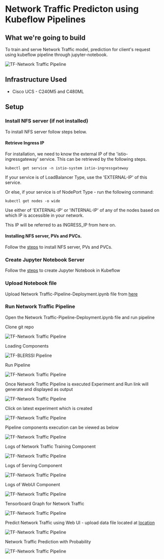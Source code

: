 # Network Traffic Predicton using Kubeflow Pipelines

## What we're going to build

To train and serve Network Traffic model, prediction for client's request using kubeflow pipeline through jupyter-notebook.

![TF-Network Traffic Pipeline](pictures/0-network-graph.PNG)

## Infrastructure Used

* Cisco UCS - C240M5 and C480ML


## Setup

### Install NFS server (if not installed)

To install NFS server follow steps below.

#### Retrieve Ingress IP


For installation, we need to know the external IP of the 'istio-ingressgateway' service. This can be retrieved by the following steps.

```
kubectl get service -n istio-system istio-ingressgateway
```

If your service is of LoadBalancer Type, use the 'EXTERNAL-IP' of this service.  

Or else, if your service is of NodePort Type - run the following command:  

```
kubectl get nodes -o wide
```

Use either of 'EXTERNAL-IP' or 'INTERNAL-IP' of any of the nodes based on which IP is accessible in your network.  

This IP will be referred to as INGRESS_IP from here on.

#### Installing NFS server, PVs and PVCs.

Follow the [steps](../../../ble-localization/onprem/install) to install NFS server, PVs and PVCs.



### Create Jupyter Notebook Server

Follow the [steps](../../../ble-localization/onprem/notebook#create--connect-to-jupyter-notebook-server)  to create Jupyter Notebook in Kubeflow

### Upload Notebook file

Upload Network Traffic-Pipeline-Deployment.ipynb file from [here](./Network-Pipeline-Deployment.ipynb)

### Run Network Traffic Pipeline

Open the Network Traffic-Pipeline-Deployment.ipynb file and run pipeline

Clone git repo

![TF-Network Traffic  Pipeline](pictures/1-git-clone.PNG)

Loading Components

![TF-BLERSSI Pipeline](pictures/2-load-compoents.PNG)

Run Pipeline

![TF-Network Traffic Pipeline](pictures/2-run-pipeline.PNG)

Once Network Traffic Pipeline is executed Experiment and Run link will generate and displayed as output

![TF-Network Traffic Pipeline](pictures/3-exp-link.PNG)

Click on latest experiment which is created

![TF-Network Traffic Pipeline](pictures/4-pipeline-created.PNG)

Pipeline components execution can be viewed as below

![TF-Network Traffic Pipeline](pictures/6-pipeline-completed.PNG)


Logs of Network Traffic Training Component

![TF-Network Traffic Pipeline](pictures/2-training.PNG)

Logs of Serving Component

![TF-Network Traffic Pipeline](pictures/3-serving.PNG)

Logs of WebUI Component

![TF-Network Traffic Pipeline](pictures/4-webui.PNG)

Tensorboard Graph for Network Traffic

![TF-Network Traffic Pipeline](pictures/5-tensorboard-graph.PNG)

Predict Network Traffic using Web UI - upload data file located at [location](./../data/Network_Test_Traffic.csv)

![TF-Network Traffic Pipeline](pictures/7-upload-file-1.PNG)

Network Traffic Prediction with Probability

![TF-Network Traffic Pipeline](pictures/8-show-table.PNG)

